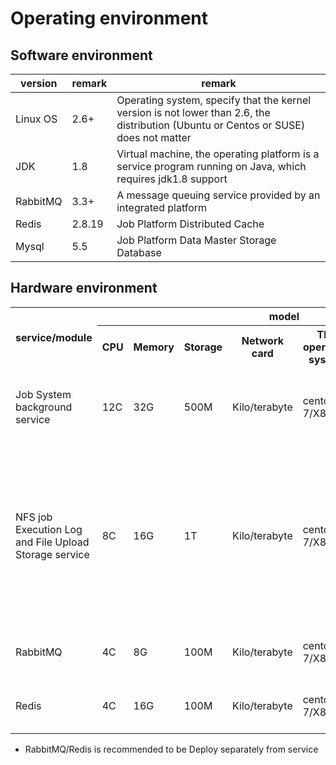  # Operating environment 
 ## Software environment 

 | **version**|**remark**|**remark**                                                                    | 
 |----------|----------------------------------------------------------------------------|----------------------------------------------------------------------------| 
| Linux OS | 2.6+ | Operating system, specify that the kernel version is not lower than 2.6, the distribution (Ubuntu or Centos or SUSE) does not matter|
  | JDK | 1.8 | Virtual machine, the operating platform is a service program running on Java, which requires jdk1.8 support |
  | RabbitMQ | 3.3+ | A message queuing service provided by an integrated platform |
  | Redis | 2.8.19 | Job Platform Distributed Cache |
  | Mysql | 5.5 | Job Platform Data Master Storage Database |

 ## Hardware environment 

 <table> 
    <tr> 
        <th rowspan="2">service/module</th> 
        <th colspan="7">model</th> 
    </tr> 
    <tr> 
        <th>CPU</th> 
        <th>Memory</th> 
        <th>Storage</th> 
        <th>Network card</th> 
        <th>The operating system</th> 
        <th>Quantity</th> 
        <th>remark</th> 
    </tr> 
    <tr> 
        <td>Job System background service</td> 
        <td>12C</td> 
        <td>32G</td> 
        <td>500M</td> 
        <td>Kilo/terabyte</td> 
        <td>centos 7/X86_64</td> 
        <td>3+</td> 
        <td>JOB Service program unde Deploy Job System</td> 
    </tr> 
    <tr> 
        <td>NFS job Execution Log and File Upload Storage service</td> 
        <td>8C</td> 
        <td>16G</td> 
        <td>1T</td> 
        <td>Kilo/terabyte</td> 
        <td>centos 7/X86_64</td> 
        <td>2</td> 
        <td>As a high-availability solution for mutual NFS, enterprises can also use their own Other Storage solutions, not necessarily NFS.  </td> 
    </tr> 
    <tr> 
        <td>RabbitMQ</td> 
        <td>4C</td> 
        <td>8G</td> 
        <td>100M</td> 
        <td>Kilo/terabyte</td> 
        <td>centos 7/X86_64</td> 
        <td>2</td> 
        <td>RabbitMQ mirror mode Deploy</td> 
    </tr> 
	    <tr> 
        <td>Redis</td> 
        <td>4C</td> 
        <td>16G</td> 
        <td>100M</td> 
        <td>Kilo/terabyte</td> 
        <td>centos 7/X86_64</td> 
        <td>2</td> 
        <td>Redis sentinel Deploy model</td> 
    </tr> 
 </table> 

 - RabbitMQ/Redis is recommended to be Deploy separately from service 